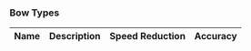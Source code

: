### Bow Types
| Name | Description | Speed Reduction | Accuracy | 
| ---------- | ----- | ----- | ---------------|

